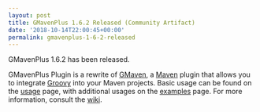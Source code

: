 ```yaml
---
layout: post
title: GMavenPlus 1.6.2 Released (Community Artifact)
date: '2018-10-14T22:00:45+00:00'
permalink: gmavenplus-1-6-2-released
---
```

GMavenPlus 1.6.2 has been released.

GMavenPlus Plugin is a rewrite of <a href="https://github.com/groovy/gmaven">GMaven</a>, a <a href="http://maven.apache.org/">Maven</a> plugin that allows you to integrate <a href="http://groovy-lang.org/">Groovy</a> into your Maven projects.
Basic usage can be found on the <a href="https://github.com/groovy/GMavenPlus/wiki/Usage">usage</a> page, with additional usages on the <a href="https://github.com/groovy/GMavenPlus/wiki/Examples">examples</a> page. For more information, consult the <a href="https://github.com/groovy/GMavenPlus/wiki">wiki</a>.

